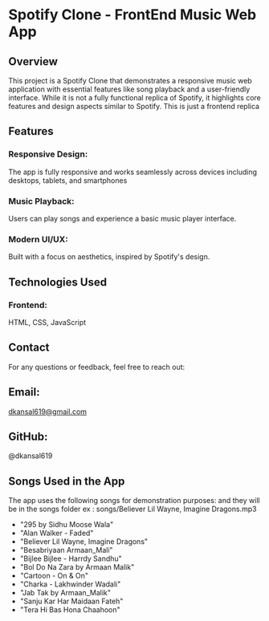 # Spotify Clone - FrontEnd Music Web App

## Overview

This project is a Spotify Clone that demonstrates a responsive music web application with essential features like song playback and a user-friendly interface. While it is not a fully functional replica of Spotify, it highlights core features and design aspects similar to Spotify. This is just a frontend replica

## Features

### Responsive Design: 
The app is fully responsive and works seamlessly across devices including desktops, tablets, and smartphones

### Music Playback: 
Users can play songs and experience a basic music player interface.

### Modern UI/UX: 
Built with a focus on aesthetics, inspired by Spotify's design.

 

## Technologies Used

### Frontend:
HTML, CSS, JavaScript

## Contact

For any questions or feedback, feel free to reach out:

## Email:
dkansal619@gmail.com

## GitHub: 
@dkansal619


## Songs Used in the App
The app uses the following songs for demonstration purposes: and they will be in the songs folder ex : songs/Believer Lil Wayne, Imagine Dragons.mp3
- "295 by Sidhu Moose Wala" 
- "Alan Walker - Faded"
- "Believer Lil Wayne, Imagine Dragons"
- "Besabriyaan Armaan_Mali"
- "Bijlee Bijlee - Harrdy Sandhu"
- "Bol Do Na Zara by Armaan Malik"
- "Cartoon - On & On"
- "Charka - Lakhwinder Wadali"
- "Jab Tak by Armaan_Malik"
- "Sanju Kar Har Maidaan Fateh"
- "Tera Hi Bas Hona Chaahoon"


